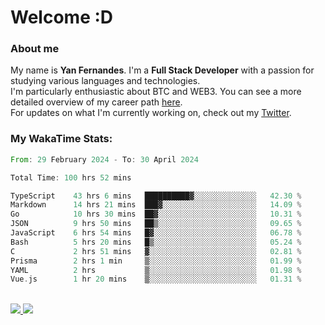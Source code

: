 # Welcome :D

### About me

My name is **Yan Fernandes**. I'm a **Full Stack Developer** with a passion for studying various languages and technologies. 
</br>
I'm particularly enthusiastic about BTC and WEB3. You can see a more detailed overview of my career path [here](https://yan-pi.vercel.app/).
</br>
For updates on what I'm currently working on, check out my [Twitter](https://twitter.com/yamigake).

### My WakaTime Stats:
<!--START_SECTION:waka-->

```rust
From: 29 February 2024 - To: 30 April 2024

Total Time: 100 hrs 52 mins

TypeScript    43 hrs 6 mins   ██████████▓░░░░░░░░░░░░░░   42.30 %
Markdown      14 hrs 21 mins  ███▓░░░░░░░░░░░░░░░░░░░░░   14.09 %
Go            10 hrs 30 mins  ██▓░░░░░░░░░░░░░░░░░░░░░░   10.31 %
JSON          9 hrs 50 mins   ██▒░░░░░░░░░░░░░░░░░░░░░░   09.65 %
JavaScript    6 hrs 54 mins   █▓░░░░░░░░░░░░░░░░░░░░░░░   06.78 %
Bash          5 hrs 20 mins   █▒░░░░░░░░░░░░░░░░░░░░░░░   05.24 %
C             2 hrs 51 mins   ▓░░░░░░░░░░░░░░░░░░░░░░░░   02.81 %
Prisma        2 hrs 1 min     ▒░░░░░░░░░░░░░░░░░░░░░░░░   01.99 %
YAML          2 hrs           ▒░░░░░░░░░░░░░░░░░░░░░░░░   01.98 %
Vue.js        1 hr 20 mins    ▒░░░░░░░░░░░░░░░░░░░░░░░░   01.31 %
```

<!--END_SECTION:waka-->

<div style="display: inline_block"><br>
  <a style="border-radius:10px;" href="https://www.linkedin.com/in/yan-fernandes-55a81a201/" target="_blank"><img src="https://img.shields.io/badge/LinkedIn-0077B5?style=for-the-badge&logo=linkedin&logoColor=white" target="_blank"</a> 
  <a style="border-radius:10px;" href = "mailto:yanfernandes404@gmail.com"><img src="https://img.shields.io/badge/-Gmail-%23333?style=for-the-badge&logo=gmail&logoColor=white" target="_blank"></a>
</div>
